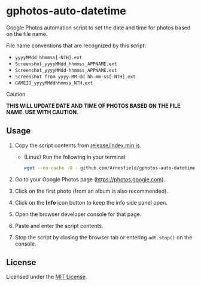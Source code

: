 # gphotos-auto-datetime

Google Photos automation script to set the date and time for photos based on the file name.

File name conventions that are recognized by this script:

- `yyyyMMdd_hhmmss[-NTH].ext`
- `Screenshot_yyyyMMdd_hhmmss_APPNAME.ext`
- `Screenshot_yyyyMMdd-hhmmss_APPNAME.ext`
- `Screenshot from yyyy-MM-dd hh-mm-ss[-NTH].ext`
- `GAMEID_yyyyMMddhhmmss_NTH.ext`

> [!CAUTION]
>
> **THIS WILL UPDATE DATE AND TIME OF PHOTOS BASED ON THE FILE NAME. USE WITH CAUTION.**

## Usage

1. Copy the script contents from [release/index.min.js](https://github.com/Arnesfield/gphotos-auto-datetime/raw/release/index.min.js).

   - (Linux) Run the following in your terminal:

     ```sh
     wget --no-cache -O - github.com/Arnesfield/gphotos-auto-datetime/raw/release/index.min.js | xclip -selection clipboard
     ```

2. Go to your Google Photos page (<https://photos.google.com>).

3. Click on the first photo (from an album is also recommended).

4. Click on the **Info** icon button to keep the info side panel open.

5. Open the browser developer console for that page.

6. Paste and enter the script contents.

7. Stop the script by closing the browser tab or entering `adt.stop()` on the console.

## License

Licensed under the [MIT License](LICENSE).
